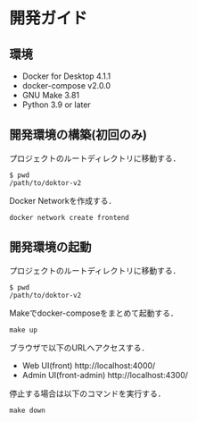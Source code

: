 # 開発ガイド

## 環境

- Docker for Desktop 4.1.1
- docker-compose v2.0.0
- GNU Make 3.81
- Python 3.9 or later

## 開発環境の構築(初回のみ)

プロジェクトのルートディレクトリに移動する．

```shell
$ pwd
/path/to/doktor-v2
```

Docker Networkを作成する．

```shell
docker network create frontend
```

## 開発環境の起動

プロジェクトのルートディレクトリに移動する．

```shell
$ pwd
/path/to/doktor-v2
```

Makeでdocker-composeをまとめて起動する．

```shell
make up
```

ブラウザで以下のURLへアクセスする．

- Web UI(front) http://localhost:4000/
- Admin UI(front-admin) http://localhost:4300/

停止する場合は以下のコマンドを実行する．

```shell
make down
```
